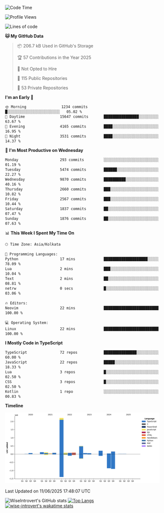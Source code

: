 <!--START_SECTION:waka-->
![Code Time](http://img.shields.io/badge/Code%20Time-2%2C341%20hrs%2024%20mins-blue)

![Profile Views](http://img.shields.io/badge/Profile%20Views-0-blue)

![Lines of code](https://img.shields.io/badge/From%20Hello%20World%20I%27ve%20Written-3.8%20million%20lines%20of%20code-blue)

**🐱 My GitHub Data** 

> 📦 206.7 kB Used in GitHub's Storage 
 > 
> 🏆 57 Contributions in the Year 2025
 > 
> 🚫 Not Opted to Hire
 > 
> 📜 115 Public Repositories 
 > 
> 🔑 53 Private Repositories 
 > 
**I'm an Early 🐤** 

```text
🌞 Morning                1234 commits        █░░░░░░░░░░░░░░░░░░░░░░░░   05.02 % 
🌆 Daytime                15647 commits       ████████████████░░░░░░░░░   63.67 % 
🌃 Evening                4165 commits        ████░░░░░░░░░░░░░░░░░░░░░   16.95 % 
🌙 Night                  3531 commits        ████░░░░░░░░░░░░░░░░░░░░░   14.37 % 
```
📅 **I'm Most Productive on Wednesday** 

```text
Monday                   293 commits         ░░░░░░░░░░░░░░░░░░░░░░░░░   01.19 % 
Tuesday                  5474 commits        ██████░░░░░░░░░░░░░░░░░░░   22.27 % 
Wednesday                9870 commits        ██████████░░░░░░░░░░░░░░░   40.16 % 
Thursday                 2660 commits        ███░░░░░░░░░░░░░░░░░░░░░░   10.82 % 
Friday                   2567 commits        ███░░░░░░░░░░░░░░░░░░░░░░   10.44 % 
Saturday                 1837 commits        ██░░░░░░░░░░░░░░░░░░░░░░░   07.47 % 
Sunday                   1876 commits        ██░░░░░░░░░░░░░░░░░░░░░░░   07.63 % 
```


📊 **This Week I Spent My Time On** 

```text
🕑︎ Time Zone: Asia/Kolkata

💬 Programming Languages: 
Python                   17 mins             ████████████████████░░░░░   78.09 % 
Lua                      2 mins              ███░░░░░░░░░░░░░░░░░░░░░░   10.04 % 
Text                     2 mins              ██░░░░░░░░░░░░░░░░░░░░░░░   08.81 % 
netrw                    0 secs              █░░░░░░░░░░░░░░░░░░░░░░░░   03.06 % 

🔥 Editors: 
Neovim                   22 mins             █████████████████████████   100.00 % 

💻 Operating System: 
Linux                    22 mins             █████████████████████████   100.00 % 
```

**I Mostly Code in TypeScript** 

```text
TypeScript               72 repos            ███████████████░░░░░░░░░░   60.00 % 
JavaScript               22 repos            █████░░░░░░░░░░░░░░░░░░░░   18.33 % 
Lua                      3 repos             █░░░░░░░░░░░░░░░░░░░░░░░░   02.50 % 
CSS                      3 repos             █░░░░░░░░░░░░░░░░░░░░░░░░   02.50 % 
Kotlin                   1 repo              ░░░░░░░░░░░░░░░░░░░░░░░░░   00.83 % 
```



**Timeline**

![Lines of Code chart](https://raw.githubusercontent.com/wise-introvert/wise-introvert/master/assets/bar_graph.png)


 Last Updated on 11/06/2025 17:48:07 UTC
<!--END_SECTION:waka-->

![WiseIntrovert's GitHub stats](https://github-readme-stats.vercel.app/api?username=wise-introvert&count_private=true&show_icons=true)
[![Top Langs](https://github-readme-stats.vercel.app/api/top-langs/?username=wise-introvert&langs_count=10)](https://github.com/anuraghazra/github-readme-stats)
[![wise-introvert's wakatime stats](https://github-readme-stats.vercel.app/api/wakatime?username=wiseintrovert)](https://github.com/anuraghazra/github-readme-stats)
